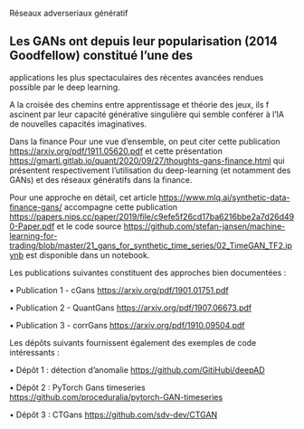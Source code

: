 Réseaux adverseriaux génératif

## Les GANs ont depuis leur popularisation (2014 Goodfellow) constitué l’une des
applications les plus spectaculaires des récentes avancées rendues possible par le deep learning.

A la croisée des chemins entre apprentissage et théorie des jeux, ils f
ascinent par leur capacité générative singulière qui semble conférer à l’IA de nouvelles capacités
imaginatives.



Dans la finance
Pour une vue d’ensemble, on peut citer cette publication https://arxiv.org/pdf/1911.05620.pdf et cette présentation https://gmarti.gitlab.io/quant/2020/09/27/thoughts-gans-finance.html qui présentent respectivement l’utilisation du deep-learning (et notamment des GANs) et des
réseaux génératifs dans la finance.

Pour une approche en détail, cet article https://www.mlq.ai/synthetic-data-finance-gans/ accompagne cette publication https://papers.nips.cc/paper/2019/file/c9efe5f26cd17ba6216bbe2a7d26d490-Paper.pdf et le code source https://github.com/stefan-jansen/machine-learning-for-trading/blob/master/21_gans_for_synthetic_time_series/02_TimeGAN_TF2.ipynb
est disponible dans un notebook.

Les publications suivantes constituent des approches bien documentées :

• Publication 1 - cGans https://arxiv.org/pdf/1901.01751.pdf

• Publication 2 - QuantGans https://arxiv.org/pdf/1907.06673.pdf

• Publication 3 - corrGans https://arxiv.org/pdf/1910.09504.pdf

Les dépôts suivants fournissent également des exemples de code intéressants :

• Dépôt 1 : détection d’anomalie https://github.com/GitiHubi/deepAD

• Dépôt 2 : PyTorch Gans timeseries https://github.com/proceduralia/pytorch-GAN-timeseries

• Dépôt 3 : CTGans https://github.com/sdv-dev/CTGAN



